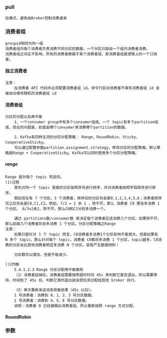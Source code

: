 ### pull
    拉模式，避免由Broker控制消费速率

### 消费者组
    groupid相同为同一组
    消费者组内每个消费者负责消费不同分区的数据，一个分区只能由一个组内消费者消费。
    消费者组之间互不影响。所有的消费者都属于某个消费者组，即消费者组是逻辑上的一个订阅者。
#### 独立消费者

    注意：
        在消费者 API 代码中必须配置消费者组 id。命令行启动消费者不填写消费者组 id 会被自动填写随机的消费者组 id
#### 消费者组
    
    分区的分配以及再平衡
        1、一个consumer group中有多个consumer组成，一个 topic有多个partition组成，现在的问题是，到底由哪个consumer来消费哪个partition的数据。

        2、Kafka有四种主流的分区分配策略： Range、RoundRobin、Sticky、CooperativeSticky。
        可以通过配置参数partition.assignment.strategy，修改分区的分配策略。默认策略是Range + CooperativeSticky。Kafka可以同时使用多个分区分配策略。
##### range
    Range 是对每个 topic 而言的。
    (1)过程
        首先对同一个 topic 里面的分区按照序号进行排序，并对消费者按照字母顺序进行排序。
        假如现在有 7 个分区，3 个消费者，排序后的分区将会是0,1,2,3,4,5,6；消费者排序完之后将会是C0,C1,C2。例如，7/3 = 2 余 1 ，除不尽，那么 消费者 C0 便会多消费 1 个分区。 8/3=2余2，除不尽，那么C0和C1分别多消费一个。

        通过 partitions数/consumer数 来决定每个消费者应该消费几个分区。如果除不尽，那么前面几个消费者将会多消费 1 个分区。分区分配策略之Range
    注意：
        如果只是针对 1 个 topic 而言，C0消费者多消费1个分区影响不是很大。但是如果有 N 多个 topic，那么针对每个 topic，消费者 C0都将多消费 1 个分区，topic越多，C0消费的分区会比其他消费者明显多消费 N 个分区。容易产生数据倾斜！
        
        分区数可以增加，但是不能减少。

    ()2均衡
        5.4.1.2.3 Range 分区分配再平衡案例
        （1）消费者挂掉后，消费者组需要按照超时时间 45s 来判断它是否退出，所以需要等待，时间到了 45s 后，判断它真的退出就会把任务分配给其他 broker 执行。

        （2）再次重新发送消息观看结果（45s 以后）。
        1 号消费者：消费到 0、1、2、3 号分区数据。
        2 号消费者：消费到 4、5、6 号分区数据。
        说明：消费者 0 已经被踢出消费者组，所以重新按照 range 方式分配。

#### RoundRobin 

### 参数

